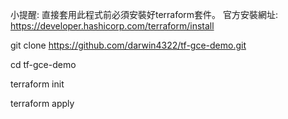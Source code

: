 小提醒: 直接套用此程式前必須安裝好terraform套件。
官方安裝網址: https://developer.hashicorp.com/terraform/install

git clone https://github.com/darwin4322/tf-gce-demo.git

cd tf-gce-demo

terraform init

terraform apply
